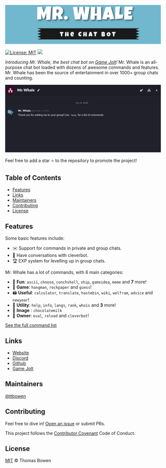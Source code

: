 ![Mr. Whale](images/logo.png)

[![License: MIT](https://img.shields.io/badge/License-MIT-yellow.svg)](https://opensource.org/licenses/MIT)
[![](https://img.shields.io/discord/773335253032501278.svg?logo=discord&colorB=7289DA)](https://discord.gg/wjBnkR4AUZ)


*Introducing Mr. Whale, the best chat bot on [Game Jolt](https://gamejolt.com)!*  Mr. Whale is an all-purpose chat bot loaded with dozens of awesome commands and features. Mr. Whale has been the source of entertainment in over 1000+ group chats and counting.

![Mr. Whale](images/screenshot.gif)

Feel free to add a star ⭐ to the repository to promote the project!

## Table of Contents
- [Features](#features)
- [Links](#links)
- [Maintainers](#maintainers)
- [Contributing](#contributing)
- [License](#license)

## Features

Some basic features include:

- ✉️ Support for commands in private and group chats.
- 🤖 Have conversations with cleverbot.
- 🏆 EXP system for levelling up in group chats.

Mr. Whale has a lot of commands, with 6 main categories:

- 👻 **Fun**: `ascii`, `choose`, `conchshell`, `ship`, `gameidea`, `meme` and **7** more!
- 🎲 **Game**: `hangman`, `rockpaper` and `guess`!
- 🖨️ **Useful**: `calculator`, `translate`, `hastebin`, `wiki`, `wolfram`, `advice` and `newyear`!
- 🔧 **Utility**: `help`, `info`, `langs`, `rank`, `whois` and **3** more!
- 🎨 **Image** : `chocolatemilk`
- 👑 **Owner**: `eval`, `reload` and `cleverbot`!

[See the full command list](https://www.mrwhale.io/docs/commands)

## Links
*   [Website](https://www.mrwhale.io/)
*   [Discord](https://discord.gg/wjBnkR4AUZ)
*   [Github](https://github.com/mrwhale-io/mrwhale/)
*   [Game Jolt](https://gamejolt.com/@mrwhale)

## Maintainers

[@ttbowen](https://github.com/ttbowen)

## Contributing

Feel free to dive in! [Open an issue](https://github.com/mrwhale-io/mrwhale/issues/new) or submit PRs.

This project follows the [Contributor Covenant](http://contributor-covenant.org/version/1/3/0/) Code of Conduct.

## License

[MIT](LICENSE) © Thomas Bowen
